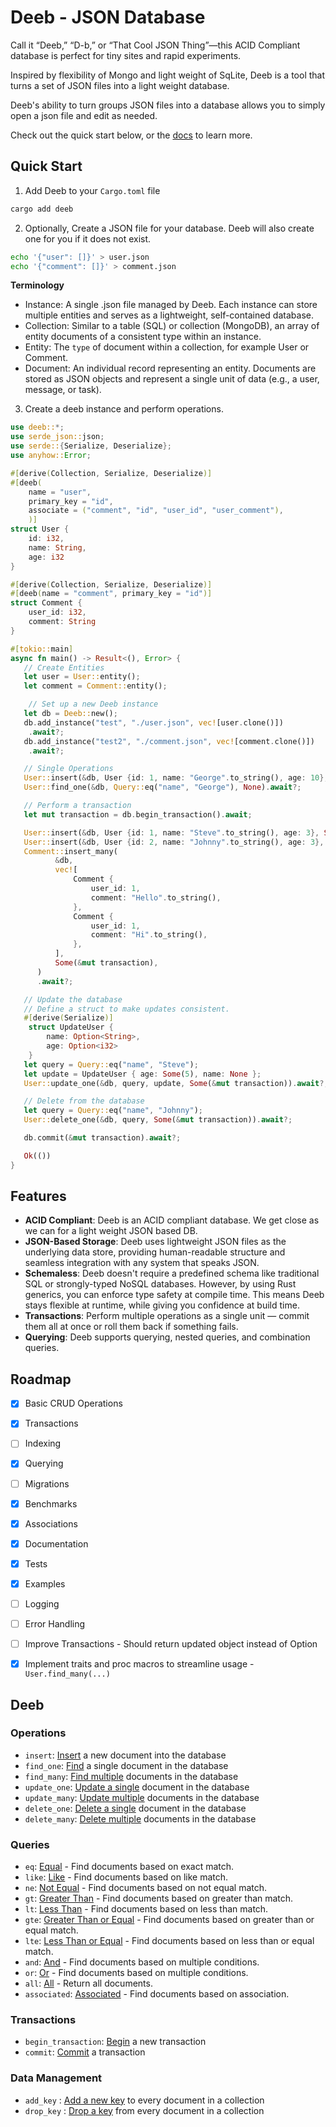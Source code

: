# Deeb - JSON Database

Call it “Deeb,” “D-b,” or “That Cool JSON Thing”—this ACID Compliant database
is perfect for tiny sites and rapid experiments.

Inspired by flexibility of Mongo and light weight of SqLite, Deeb is a tool
that turns a set of JSON files into a light weight database.

Deeb's ability to turn groups JSON files into a database allows you to simply
open a json file and edit as needed.

Check out the quick start below, or the [docs](https://docs.rs/deeb/latest/deeb/)
to learn more.

## Quick Start

1. Add Deeb to your `Cargo.toml` file

```bash
cargo add deeb
```

2. Optionally, Create a JSON file for your database. Deeb will also create one for you if it does not exist.

```bash
echo '{"user": []}' > user.json
echo '{"comment": []}' > comment.json
```

**Terminology**
- Instance: A single .json file managed by Deeb. Each instance can store multiple entities and serves as a lightweight, self-contained database.
- Collection: Similar to a table (SQL) or collection (MongoDB), an array of entity documents of a consistent type within an instance.
- Entity: The `type` of document within a collection, for example User or Comment.
- Document: An individual record representing an entity. Documents are stored as JSON objects and represent a single unit of data (e.g., a user, message, or task).

3. Create a deeb instance and perform operations.

```rust
use deeb::*;
use serde_json::json;
use serde::{Serialize, Deserialize};
use anyhow::Error;

#[derive(Collection, Serialize, Deserialize)]
#[deeb(
    name = "user",
    primary_key = "id",
    associate = ("comment", "id", "user_id", "user_comment"),
    )]
struct User {
    id: i32,
    name: String,
    age: i32
}

#[derive(Collection, Serialize, Deserialize)]
#[deeb(name = "comment", primary_key = "id")]
struct Comment {
    user_id: i32,
    comment: String
}

#[tokio::main]
async fn main() -> Result<(), Error> {
   // Create Entities
   let user = User::entity();
   let comment = Comment::entity();

    // Set up a new Deeb instance
   let db = Deeb::new();
   db.add_instance("test", "./user.json", vec![user.clone()])
    .await?;
   db.add_instance("test2", "./comment.json", vec![comment.clone()])
    .await?;

   // Single Operations
   User::insert(&db, User {id: 1, name: "George".to_string(), age: 10}, None).await?;
   User::find_one(&db, Query::eq("name", "George"), None).await?;

   // Perform a transaction
   let mut transaction = db.begin_transaction().await;

   User::insert(&db, User {id: 1, name: "Steve".to_string(), age: 3}, Some(&mut transaction)).await?;
   User::insert(&db, User {id: 2, name: "Johnny".to_string(), age: 3}, Some(&mut transaction)).await?;
   Comment::insert_many(
          &db,
          vec![
              Comment {
                  user_id: 1,
                  comment: "Hello".to_string(),
              },
              Comment {
                  user_id: 1,
                  comment: "Hi".to_string(),
              },
          ],
          Some(&mut transaction),
      )
      .await?;

   // Update the database
   // Define a struct to make updates consistent.
   #[derive(Serialize)]
    struct UpdateUser {
        name: Option<String>,
        age: Option<i32>
    }
   let query = Query::eq("name", "Steve");
   let update = UpdateUser { age: Some(5), name: None };
   User::update_one(&db, query, update, Some(&mut transaction)).await?;

   // Delete from the database
   let query = Query::eq("name", "Johnny");
   User::delete_one(&db, query, Some(&mut transaction)).await?;

   db.commit(&mut transaction).await?;

   Ok(())
}
```

## Features

- **ACID Compliant**: Deeb is an ACID compliant database. We get close as we can for a light weight JSON based DB.
- **JSON-Based Storage**: Deeb uses lightweight JSON files as the underlying data store, providing human-readable structure and seamless integration with any system that speaks JSON.
- **Schemaless**: Deeb doesn't require a predefined schema like traditional SQL or strongly-typed NoSQL databases. However, by using Rust generics, you can enforce type safety at compile time. This means Deeb stays flexible at runtime, while giving you confidence at build time.
- **Transactions**: Perform multiple operations as a single unit — commit them all at once or roll them back if something fails.
- **Querying**: Deeb supports querying, nested queries, and combination queries.

## Roadmap

- [x] Basic CRUD Operations
- [x] Transactions
- [ ] Indexing
- [x] Querying
- [ ] Migrations
- [x] Benchmarks
- [x] Associations
- [x] Documentation
- [x] Tests
- [x] Examples
- [ ] Logging
- [ ] Error Handling
- [ ] Improve Transactions - Should return updated object instead of Option<T>
- [x] Implement traits and proc macros to streamline usage - `User.find_many(...)`


## Deeb

### Operations

- `insert`: [Insert](deeb::Deeb::insert) a new document into the database
- `find_one`: [Find](deeb::Deeb::find_one) a single document in the database
- `find_many`: [Find multiple](deeb::Deeb::find_many) documents in the database
- `update_one`: [Update a single](deeb::Deeb::update_one) document in the database
- `update_many`: [Update multiple](deeb::Deeb::update_many) documents in the database
- `delete_one`: [Delete a single](deeb::Deeb::delete_one) document in the database
- `delete_many`: [Delete multiple](deeb::Deeb::delete_many) documents in the database

### Queries

- `eq`: [Equal](database::query::Query::eq) - Find documents based on exact match.
- `like`: [Like](database::query::Query::like) - Find documents based on like match.
- `ne`: [Not Equal](database::query::Query::ne) - Find documents based on not equal match.
- `gt`: [Greater Than](database::query::Query::gt) - Find documents based on greater than match.
- `lt`: [Less Than](database::query::Query::lt) - Find documents based on less than match.
- `gte`: [Greater Than or Equal](database::query::Query::gte) - Find documents based on greater than or equal match.
- `lte`: [Less Than or Equal](database::query::Query::lte) - Find documents based on less than or equal match.
- `and`: [And](database::query::Query::and) - Find documents based on multiple conditions.
- `or`: [Or](database::query::Query::or) - Find documents based on multiple conditions.
- `all`: [All](database::query::Query::all) - Return all documents.
- `associated`: [Associated](database::query::Query::associated) - Find documents based on association.

### Transactions

- `begin_transaction`: [Begin](deeb::Deeb::begin_transaction) a new transaction
- `commit`: [Commit](deeb::Deeb::commit) a transaction

### Data Management

- `add_key` : [Add a new key](deeb::Deeb::add_key) to every document in a collection 
- `drop_key` : [Drop a key](deeb::Deeb::drop_key) from every document in a collection
